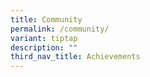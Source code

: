 ```yaml
---
title: Community
permalink: /community/
variant: tiptap
description: ""
third_nav_title: Achievements
---
```

